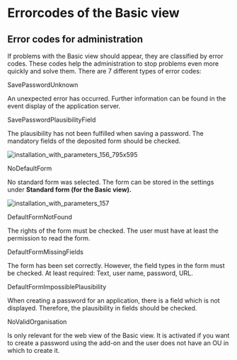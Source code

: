 # Errorcodes of the Basic view

## Error codes for administration

If problems with the Basic view should appear, they are classified by error codes. These codes help
the administration to stop problems even more quickly and solve them. There are 7 different types of
error codes:

SavePasswordUnknown

An unexpected error has occurred. Further information can be found in the event display of the
application server.

SavePasswordPlausibilityField

The plausibility has not been fulfilled when saving a password. The mandatory fields of the
deposited form should be checked.

![installation_with_parameters_156_795x595](/img/versioned_docs/passwordsecure_9.1/passwordsecure/configuration/basic_view/administration/errorcodes/installation_with_parameters_156_795x595.webp)

NoDefaultForm

No standard form was selected. The form can be stored in the settings under **Standard form (for the
Basic view).**

![installation_with_parameters_157](/img/versioned_docs/passwordsecure_9.1/passwordsecure/configuration/basic_view/administration/errorcodes/installation_with_parameters_157.webp)

DefaultFormNotFound

The rights of the form must be checked. The user must have at least the permission to read the form.

DefaultFormMissingFields

The form has been set correctly. However, the field types in the form must be checked. At least
required: Text, user name, password, URL.

DefaultFormImpossiblePlausibility

When creating a password for an application, there is a field which is not displayed. Therefore, the
plausibility in fields should be checked.

NoValidOrganisation

Is only relevant for the web view of the Basic view. It is activated if you want to create a
password using the add-on and the user does not have an OU in which to create it.
